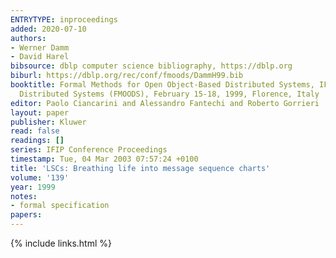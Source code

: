 ```yaml
---
ENTRYTYPE: inproceedings
added: 2020-07-10
authors:
- Werner Damm
- David Harel
bibsource: dblp computer science bibliography, https://dblp.org
biburl: https://dblp.org/rec/conf/fmoods/DammH99.bib
booktitle: Formal Methods for Open Object-Based Distributed Systems, IFIF TC6/WG6.1 Third International Conference on Formal Methods for Open Object-Based
  Distributed Systems (FMOODS), February 15-18, 1999, Florence, Italy
editor: Paolo Ciancarini and Alessandro Fantechi and Roberto Gorrieri
layout: paper
publisher: Kluwer
read: false
readings: []
series: IFIP Conference Proceedings
timestamp: Tue, 04 Mar 2003 07:57:24 +0100
title: 'LSCs: Breathing life into message sequence charts'
volume: '139'
year: 1999
notes:
- formal specification
papers:
---
```

{% include links.html %}
